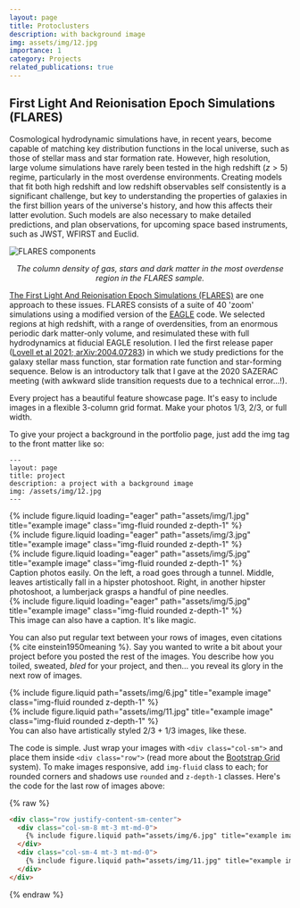 ```yaml
---
layout: page
title: Protoclusters
description: with background image
img: assets/img/12.jpg
importance: 1
category: Projects
related_publications: true
---
```



<h2><a name="FLARES">First Light And Reionisation Epoch Simulations (FLARES)</a></h2>

Cosmological hydrodynamic simulations have, in recent years, become capable of matching key distribution functions in the local universe, such as those of stellar mass and star formation rate.
However, high resolution, large volume simulations  have rarely been tested in the high redshift ($z > 5$) regime, particularly in the most overdense environments.
Creating models that fit both high redshift and low redshift observables self consistently is a significant challenge, but key to understanding the properties of galaxies in the first billion years of the universe's history, and how this affects their latter evolution.
Such models are also necessary to make detailed predictions, and plan observations, for upcoming space based instruments, such as JWST, WFIRST and Euclid.

<img class="small" src="/images/all_components.png" title="FLARES components">
<p style="text-align:center; font-style:italic">The column density of gas, stars and dark matter in the most overdense region in the FLARES sample.</p>

<a href="flaresimulations.github.io/" target="source">The First Light And Reionisation Epoch Simulations (FLARES)</a> are one approach to these issues.
FLARES consists of a suite of 40 'zoom' simulations using a modified version of the <a href="http://icc.dur.ac.uk/Eagle/" target="blank">EAGLE</a> code.
We selected regions at high redshift, with a range of overdensities, from an enormous periodic dark matter-only volume, and resimulated these with full hydrodynamics at fiducial EAGLE resolution.
I led the first release paper (<a href="https://arxiv.org/abs/2004.07283">Lovell et al 2021; arXiv:2004.07283</a>) in which we study predictions for the galaxy stellar mass function, star formation rate function and star-forming sequence.
Below is an introductory talk that I gave at the 2020 SAZERAC meeting (with awkward slide transition requests due to a technical error...!).


Every project has a beautiful feature showcase page.
It's easy to include images in a flexible 3-column grid format.
Make your photos 1/3, 2/3, or full width.

To give your project a background in the portfolio page, just add the img tag to the front matter like so:

    ---
    layout: page
    title: project
    description: a project with a background image
    img: /assets/img/12.jpg
    ---

<div class="row">
    <div class="col-sm mt-3 mt-md-0">
        {% include figure.liquid loading="eager" path="assets/img/1.jpg" title="example image" class="img-fluid rounded z-depth-1" %}
    </div>
    <div class="col-sm mt-3 mt-md-0">
        {% include figure.liquid loading="eager" path="assets/img/3.jpg" title="example image" class="img-fluid rounded z-depth-1" %}
    </div>
    <div class="col-sm mt-3 mt-md-0">
        {% include figure.liquid loading="eager" path="assets/img/5.jpg" title="example image" class="img-fluid rounded z-depth-1" %}
    </div>
</div>
<div class="caption">
    Caption photos easily. On the left, a road goes through a tunnel. Middle, leaves artistically fall in a hipster photoshoot. Right, in another hipster photoshoot, a lumberjack grasps a handful of pine needles.
</div>
<div class="row">
    <div class="col-sm mt-3 mt-md-0">
        {% include figure.liquid loading="eager" path="assets/img/5.jpg" title="example image" class="img-fluid rounded z-depth-1" %}
    </div>
</div>
<div class="caption">
    This image can also have a caption. It's like magic.
</div>

You can also put regular text between your rows of images, even citations {% cite einstein1950meaning %}.
Say you wanted to write a bit about your project before you posted the rest of the images.
You describe how you toiled, sweated, _bled_ for your project, and then... you reveal its glory in the next row of images.

<div class="row justify-content-sm-center">
    <div class="col-sm-8 mt-3 mt-md-0">
        {% include figure.liquid path="assets/img/6.jpg" title="example image" class="img-fluid rounded z-depth-1" %}
    </div>
    <div class="col-sm-4 mt-3 mt-md-0">
        {% include figure.liquid path="assets/img/11.jpg" title="example image" class="img-fluid rounded z-depth-1" %}
    </div>
</div>
<div class="caption">
    You can also have artistically styled 2/3 + 1/3 images, like these.
</div>

The code is simple.
Just wrap your images with `<div class="col-sm">` and place them inside `<div class="row">` (read more about the <a href="https://getbootstrap.com/docs/4.4/layout/grid/">Bootstrap Grid</a> system).
To make images responsive, add `img-fluid` class to each; for rounded corners and shadows use `rounded` and `z-depth-1` classes.
Here's the code for the last row of images above:

{% raw %}

```html
<div class="row justify-content-sm-center">
  <div class="col-sm-8 mt-3 mt-md-0">
    {% include figure.liquid path="assets/img/6.jpg" title="example image" class="img-fluid rounded z-depth-1" %}
  </div>
  <div class="col-sm-4 mt-3 mt-md-0">
    {% include figure.liquid path="assets/img/11.jpg" title="example image" class="img-fluid rounded z-depth-1" %}
  </div>
</div>
```

{% endraw %}
